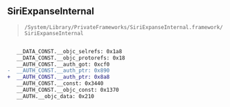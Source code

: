 ## SiriExpanseInternal

> `/System/Library/PrivateFrameworks/SiriExpanseInternal.framework/SiriExpanseInternal`

```diff

   __DATA_CONST.__objc_selrefs: 0x1a8
   __DATA_CONST.__objc_protorefs: 0x18
   __AUTH_CONST.__auth_got: 0xcf0
-  __AUTH_CONST.__auth_ptr: 0x890
+  __AUTH_CONST.__auth_ptr: 0x8a8
   __AUTH_CONST.__const: 0x3440
   __AUTH_CONST.__objc_const: 0x1370
   __AUTH.__objc_data: 0x210

```
